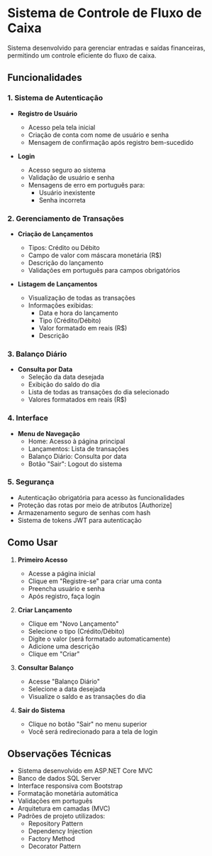# Sistema de Controle de Fluxo de Caixa

Sistema desenvolvido para gerenciar entradas e saídas financeiras, permitindo um controle eficiente do fluxo de caixa.

## Funcionalidades

### 1. Sistema de Autenticação
- **Registro de Usuário**
  - Acesso pela tela inicial
  - Criação de conta com nome de usuário e senha
  - Mensagem de confirmação após registro bem-sucedido

- **Login**
  - Acesso seguro ao sistema
  - Validação de usuário e senha
  - Mensagens de erro em português para:
    - Usuário inexistente
    - Senha incorreta

### 2. Gerenciamento de Transações
- **Criação de Lançamentos**
  - Tipos: Crédito ou Débito
  - Campo de valor com máscara monetária (R$)
  - Descrição do lançamento
  - Validações em português para campos obrigatórios

- **Listagem de Lançamentos**
  - Visualização de todas as transações
  - Informações exibidas:
    - Data e hora do lançamento
    - Tipo (Crédito/Débito)
    - Valor formatado em reais (R$)
    - Descrição

### 3. Balanço Diário
- **Consulta por Data**
  - Seleção da data desejada
  - Exibição do saldo do dia
  - Lista de todas as transações do dia selecionado
  - Valores formatados em reais (R$)

### 4. Interface
- **Menu de Navegação**
  - Home: Acesso à página principal
  - Lançamentos: Lista de transações
  - Balanço Diário: Consulta por data
  - Botão "Sair": Logout do sistema

### 5. Segurança
- Autenticação obrigatória para acesso às funcionalidades
- Proteção das rotas por meio de atributos [Authorize]
- Armazenamento seguro de senhas com hash
- Sistema de tokens JWT para autenticação

## Como Usar

1. **Primeiro Acesso**
   - Acesse a página inicial
   - Clique em "Registre-se" para criar uma conta
   - Preencha usuário e senha
   - Após registro, faça login

2. **Criar Lançamento**
   - Clique em "Novo Lançamento"
   - Selecione o tipo (Crédito/Débito)
   - Digite o valor (será formatado automaticamente)
   - Adicione uma descrição
   - Clique em "Criar"

3. **Consultar Balanço**
   - Acesse "Balanço Diário"
   - Selecione a data desejada
   - Visualize o saldo e as transações do dia

4. **Sair do Sistema**
   - Clique no botão "Sair" no menu superior
   - Você será redirecionado para a tela de login

## Observações Técnicas
- Sistema desenvolvido em ASP.NET Core MVC
- Banco de dados SQL Server
- Interface responsiva com Bootstrap
- Formatação monetária automática
- Validações em português
- Arquitetura em camadas (MVC)
- Padrões de projeto utilizados:
  - Repository Pattern
  - Dependency Injection
  - Factory Method
  - Decorator Pattern
